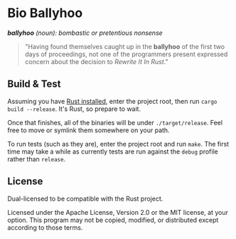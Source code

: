 # Bio Ballyhoo

***ballyhoo** (noun):  bombastic or pretentious nonsense*

> "Having found themselves caught up in the **ballyhoo** of the first two days of proceedings, not one of the programmers present expressed concern about the decision to *Rewrite It In Rust*."

## Build & Test

Assuming you have [Rust installed](https://www.rust-lang.org/tools/install), enter the project root, then run `cargo build --release`.  It's Rust, so prepare to wait.

Once that finishes, all of the binaries will be under `./target/release`.  Feel free to move or symlink them somewhere on your path.

To run tests (such as they are), enter the project root and run `make`.  The first time may take a while as currently tests are run against the `debug` profile rather than `release`.

## License

Dual-licensed to be compatible with the Rust project.

Licensed under the Apache License, Version 2.0 or the MIT license, at your option. This program may not be copied, modified, or distributed except according to those terms.
